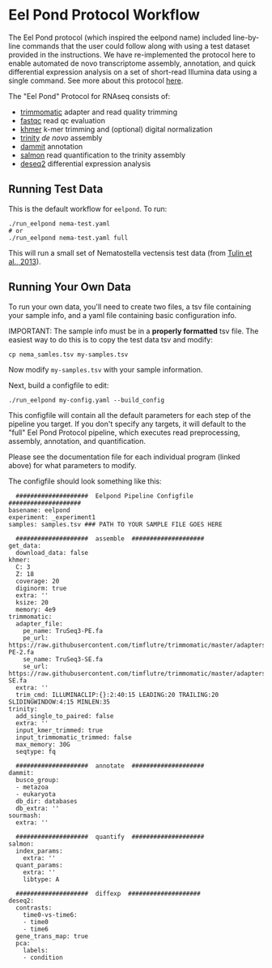 # Eel Pond Protocol Workflow

The Eel Pond protocol (which inspired the eelpond name) included line-by-line commands that the user could follow along with using a test dataset provided in the instructions. We have re-implemented the protocol here to enable automated de novo transcriptome assembly, annotation, and quick differential expression analysis on a set of short-read Illumina data using a single command. See more about this protocol [here](https://github.com/dib-lab/eelpond/blob/master/docs/eel_pond_protocol.md).

The "Eel Pond" Protocol for RNAseq consists of:

  - [trimmomatic](trimmomatic.md) adapter and read quality trimming
  - [fastqc](fastqc.md) read qc evaluation
  - [khmer](khmer.md) k-mer trimming and (optional) digital normalization
  - [trinity](trinity.md) *de novo* assembly
  - [dammit](dammit.md) annotation
  - [salmon](salmon.md) read quantification to the trinity assembly
  - [deseq2](deseq2.md) differential expression analysis

## Running Test Data

This is the default workflow for `eelpond`. To run:
```
./run_eelpond nema-test.yaml
# or
./run_eelpond nema-test.yaml full
```
This will run a small set of Nematostella vectensis test data (from [Tulin et al., 2013](https://evodevojournal.biomedcentral.com/articles/10.1186/2041-9139-4-16)).

## Running Your Own Data

To run your own data, you'll need to create two files, a tsv file containing your sample info, and a yaml file containing basic configuration info. 

IMPORTANT: The sample info must be in a **properly formatted** tsv file. The easiest way to do this is to copy the test data tsv and modify:
```
cp nema_samles.tsv my-samples.tsv
```
Now modify  `my-samples.tsv` with your sample information.

Next, build a configfile to edit:
```
./run_eelpond my-config.yaml --build_config
```
This configfile will contain all the default parameters for each step of the pipeline you target. If you don't specify any targets, it will default to the "full" Eel Pond Protocol pipeline, which executes read preprocessing, assembly, annotation, and quantification.

Please see the documentation file for each individual program (linked above) for what parameters to modify.

The configfile should look something like this:
```
  ####################  Eelpond Pipeline Configfile  ####################
basename: eelpond
experiment: _experiment1
samples: samples.tsv ### PATH TO YOUR SAMPLE FILE GOES HERE

  ####################  assemble  ####################
get_data:
  download_data: false
khmer:
  C: 3
  Z: 18
  coverage: 20
  diginorm: true
  extra: ''
  ksize: 20
  memory: 4e9
trimmomatic:
  adapter_file:
    pe_name: TruSeq3-PE.fa
    pe_url: https://raw.githubusercontent.com/timflutre/trimmomatic/master/adapters/TruSeq3-PE-2.fa
    se_name: TruSeq3-SE.fa
    se_url: https://raw.githubusercontent.com/timflutre/trimmomatic/master/adapters/TruSeq3-SE.fa
  extra: ''
  trim_cmd: ILLUMINACLIP:{}:2:40:15 LEADING:20 TRAILING:20 SLIDINGWINDOW:4:15 MINLEN:35
trinity:
  add_single_to_paired: false
  extra: ''
  input_kmer_trimmed: true
  input_trimmomatic_trimmed: false
  max_memory: 30G
  seqtype: fq

  ####################  annotate  ####################
dammit:
  busco_group:
  - metazoa
  - eukaryota
  db_dir: databases
  db_extra: ''
sourmash:
  extra: ''

  ####################  quantify  ####################
salmon:
  index_params:
    extra: ''
  quant_params:
    extra: ''
    libtype: A

  ####################  diffexp  ####################
deseq2:
  contrasts:
    time0-vs-time6:
    - time0
    - time6
  gene_trans_map: true
  pca:
    labels:
    - condition
```

